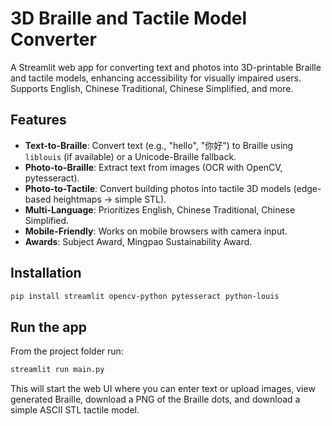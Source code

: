 # 3D Braille and Tactile Model Converter

A Streamlit web app for converting text and photos into 3D-printable Braille and tactile models, enhancing accessibility for visually impaired users. Supports English, Chinese Traditional, Chinese Simplified, and more.

## Features
- **Text-to-Braille**: Convert text (e.g., "hello", "你好") to Braille using `liblouis` (if available) or a Unicode-Braille fallback.
- **Photo-to-Braille**: Extract text from images (OCR with OpenCV, pytesseract).
- **Photo-to-Tactile**: Convert building photos into tactile 3D models (edge-based heightmaps -> simple STL).
- **Multi-Language**: Prioritizes English, Chinese Traditional, Chinese Simplified.
- **Mobile-Friendly**: Works on mobile browsers with camera input.
- **Awards**: Subject Award, Mingpao Sustainability Award.

## Installation
```bash
pip install streamlit opencv-python pytesseract python-louis
```

## Run the app
From the project folder run:
```bash
streamlit run main.py
```
This will start the web UI where you can enter text or upload images, view generated Braille, download a PNG of the Braille dots, and download a simple ASCII STL tactile model.
